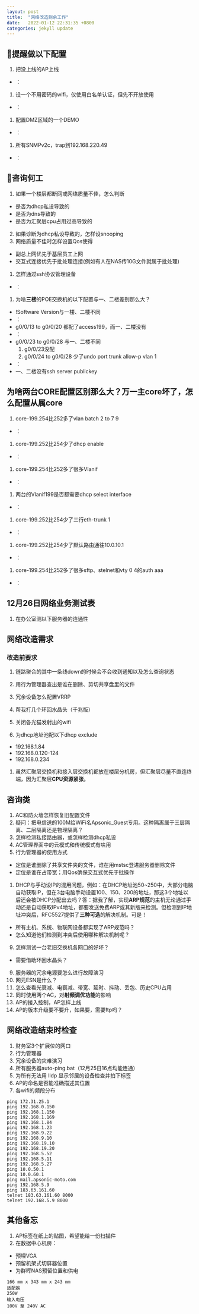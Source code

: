 ```yaml
---
layout: post
title:  "网络改造剩余工作"
date:   2022-01-12 22:31:35 +0800
categories: jekyll update
---
```


## 📅提醒做以下配置
1. 把没上线的AP上线
+ ：
1. 设一个不用密码的wifi，仅使用白名单认证，但先不开放使用
+ ：
1. 配置DMZ区域的一个DEMO
+ ：
1. 所有SNMPv2c，trap到192.168.220.49
+ ：

## 📅咨询何工
1. 如果一个楼层都断网或网络质量不佳，怎么判断
+ 是否为dhcp私设导致的
+ 是否为dns导致的
+ 是否为汇聚层cpu占用过高导致的
2. 如果诊断为dhcp私设导致的，怎样设snooping
3. 网络质量不佳时怎样设置Qos使得
+ 副总上网优先于基层员工上网
+ 交互式连接优先于批处理连接(例如有人在NAS传10G文件就属于批处理)
1. 怎样通过ssh协议管理设备
+ ：
1. 为啥**三楼**的POE交换机的以下配置与一、二楼差别那么大？
+ !Software Version与一楼、二楼不同
+ ：
+ g0/0/13 to g0/0/20 都配了access199，而一、二楼没有
+ ：
+ g0/0/23 to g0/0/28 与一、二楼不同
	1. g0/0/23没配
	1. g0/0/24 to g0/0/28 少了undo port trunk allow-p vlan 1
+ ：
+ 一、二楼没有ssh server publickey

## 为啥两台CORE配置区别那么大？万一主core坏了，怎么配置从属core
1. core-199.254比252多了vlan batch 2 to 7 9
+ ：
1. core-199.252比254少了dhcp enable
+ ：
1. core-199.254比252多了很多Vlanif
+ ：
1. 两台的Vlanif199是否都需要dhcp select interface
+ ：
1. core-199.252比254少了三行eth-trunk 1
+ ：
1. core-199.252比254少了默认路由通往10.0.10.1
+ ：
1. core-199.254比252多了很多sftp、stelnet和vty 0 4的auth aaa
+ ：

## 12月26日网络业务测试表
1. 在办公室测以下服务器的连通性

## 网络改造需求

### 改造前要求
1. 链路聚合的其中一条线down的时候会不会收到通知以及怎么查询状态
1. 用行为管理器查出是谁在删除、剪切共享盘里的文件
1. 冗余设备怎么配置VRRP
1. 帮我打几个环回水晶头（千兆版）
8. 关闭各光猫发射出的wifi

1. 为dhcp地址池配以下dhcp exclude
+ 192.168.1.84
+ 192.168.0.120-124
+ 192.168.0.234

1. 虽然汇聚层交换机和接入层交换机都放在楼层分机房，但汇聚层尽量不直连终端，因为汇聚层**CPU资源紧张**。

## 咨询类
1. AC和防火墙怎样恢复旧配置文件
1. 疑问：把电信送的100M给WiFi名Apsonic_Guest专用。这种隔离属于三层隔离、二层隔离还是物理隔离？
1. 怎样检测私接路由器，或怎样检测dhcp私设
1. AC管理界面中的云模式和传统模式有啥用
1. 行为管理器的使用方式
+ 定位是谁删除了共享文件夹的文件，谁在用mstsc登进服务器删除文件
+ 定位是谁在占带宽；用Qos确保交互式优先于批操作
1. DHCP与手动设IP的混用问题，例如：在DHCP地址池50~250中，大部分电脑自动获取IP，但在3台电脑手动设置100、150、200的地址，那这3个地址以后还会被DHCP分配出去吗？答：据我了解，实现**ARP规范**的主机无论通过手动还是自动获取IPv4地址，都要发送免费ARP或其新版来检测。但检测到IP地址冲突后，RFC5527提供了**三种可选**的解决机制。可是！
+ 所有主机、系统、物联网设备都实现了ARP规范吗？
+ 怎么知道他们检测到冲突后使用哪种解决机制呢？
9. 怎样测试一台老旧交换机各网口的好坏？
+ 需要借助环回水晶头？
9. 服务器的冗余电源要怎么进行故障演习
9. 网元ESN是什么？
1. 怎么查看光衰减、电衰减、带宽、延时、抖动、丢包、历史CPU占用
1. 同时使用两个AC，对**射频调优功能**的影响
1. AP的接入控制，AP怎样上线
1. AP的版本升级要不要升，如果要，需要ftp吗？

## 网络改造结束时检查
1. 财务室3个扩展位的网口
1. 行为管理器
1. 冗余设备的灾难演习
1. 所有服务器auto-ping.bat（12月25日16点均能连通）
5. 为所有无法用 lldp 显示邻居的设备检查并拍下标签
5. AP的命名是否能准确描述其位置
1. 各wifi的频段分布
```
ping 172.31.25.1
ping 192.168.0.150
ping 192.168.1.150
ping 192.168.1.169
ping 192.168.1.84
ping 192.168.1.23
ping 192.168.9.22
ping 192.168.9.10
ping 192.168.19.10
ping 192.168.19.20
ping 192.168.5.52
ping 192.168.5.11
ping 192.168.5.27
ping 10.0.50.1
ping 10.0.60.1
ping mail.apsonic-moto.com
ping 192.168.5.9
ping 183.63.161.60
telnet 183.63.161.60 8000
telnet 192.168.5.9 8000
```

## 其他备忘
1. AP标签在纸上的贴图，希望能给一份扫描件
1. 在数据中心机房：
+ 预埋VGA
+ 预留机架式切屏器位置
+ 为群晖NAS预留位置和供电
```
166 mm x 343 mm x 243 mm
适配器
250W
输入电压
100V 至 240V AC
```

